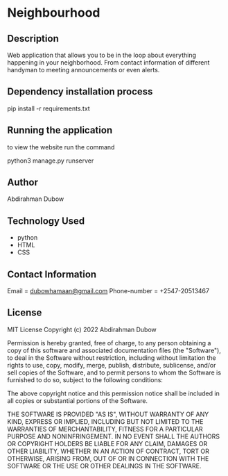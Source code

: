 # Neighbourhood

## Description

Web application that allows you to be in the loop about everything happening in your neighborhood. From contact information of different handyman to meeting announcements or even alerts.

## Dependency installation process

pip install -r requirements.txt

## Running the application
to view the website run the command

python3 manage.py runserver

## Author 
Abdirahman Dubow

## Technology Used
* python
* HTML
* CSS

## Contact Information
Email = dubowhamaan@gmail.com
Phone-number = +2547-20513467

## License
MIT License
Copyright (c) 2022 Abdirahman Dubow

Permission is hereby granted, free of charge, to any person obtaining a copy of this software and associated documentation files (the "Software"), to deal in the Software without restriction, including without limitation the rights to use, copy, modify, merge, publish, distribute, sublicense, and/or sell copies of the Software, and to permit persons to whom the Software is furnished to do so, subject to the following conditions:

The above copyright notice and this permission notice shall be included in all copies or substantial portions of the Software.

THE SOFTWARE IS PROVIDED "AS IS", WITHOUT WARRANTY OF ANY KIND, EXPRESS OR IMPLIED, INCLUDING BUT NOT LIMITED TO THE WARRANTIES OF MERCHANTABILITY, FITNESS FOR A PARTICULAR PURPOSE AND NONINFRINGEMENT. IN NO EVENT SHALL THE AUTHORS OR COPYRIGHT HOLDERS BE LIABLE FOR ANY CLAIM, DAMAGES OR OTHER LIABILITY, WHETHER IN AN ACTION OF CONTRACT, TORT OR OTHERWISE, ARISING FROM, OUT OF OR IN CONNECTION WITH THE SOFTWARE OR THE USE OR OTHER DEALINGS IN THE SOFTWARE.